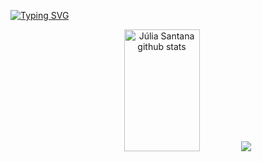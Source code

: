 [![Typing SVG](https://readme-typing-svg.herokuapp.com/?color=8ddbe0&size=35&center=true&vCenter=true&width=1000&lines=HELLO,+My+name+is+Júlia+Santana;I'm+19+years+old;;I+study+Systems+Development;Be+Welcome!+:%29)](https://git.io/typing-svg)
<div align="center">  
  <img width="49%" height="195px" src="https://github-readme-stats.vercel.app/api?username=jzsantana&show_icons=true&count_private=true&hide_border=true&title_color=8ddbe0&icon_color=8ddbe0&text_color=ff91a4&bg_color=0d1117" alt="Júlia Santana github stats" /> 
  <img src="https://camo.githubusercontent.com/b74d646afe77222676c072c2ba9e57097466aead713a29b44265eb62099dd908/68747470733a2f2f6769746875622d726561646d652d73746174732e76657263656c2e6170702f6170692f746f702d6c616e67732f3f757365726e616d653d4d6174686575734170726967696f3131266c61796f75743d636f6d70616374267468656d653d746f6b796f6e6967687426686964655f626f726465723d74727565266c6f63616c653d656e" data-canonical-src="https://github-readme-stats.vercel.app/api/top-langs/?username=jzsantana&amp;layout=compact&amp;theme=tokyonight&amp;hide_border=true&amp;locale=en" style="max-width: 100%;">
